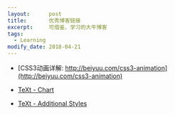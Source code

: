 ```yaml
---
layout:      post
title:       优秀博客链接
excerpt:     可借鉴、学习的大牛博客
tags:
  - Learning
modify_date: 2018-04-21
---
```


+ [CSS3动画详解: http://beiyuu.com/css3-animation](http://beiyuu.com/css3-animation)

+ [TeXt - Chart](https://tianqi.name/jekyll-TeXt-theme/test/2017/05/05/chart.html)

+ [TeXt - Additional Styles](https://tianqi.name/jekyll-TeXt-theme/test/2017/08/08/additional-styles.html) 
